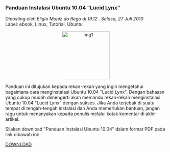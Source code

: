 ### **Panduan Instalasi Ubuntu 10.04 "Lucid Lynx"**
_Diposting oleh Eligio Moniz do Rego di 19.12 . Selasa, 27 Juli 2010_
<br>
Label: ebook, Linux, Tutorial, Ubuntu

<p align="center">
	<img src="./posts/2010-07-27-panduan-instalasi-ubuntu-1004-lucid/ubuntustraplogo1.png" height="150px" alt="img1">
</p> 

Panduan ini ditujukan kepada rekan-rekan yang ingin mengetahui bagaimana cara menginstalasi Ubuntu 10.04 "Lucid Lynx".
Dengan bahasan yang cukup mudah dimengerti akan memandu rekan-rekan menginstalasi Ubuntu 10.04 "Lucid Lynx" dengan sukses. Jika Anda terjebak di suatu tempat di tengah-tengah instalasi dan Anda memerlukan bantuan, jangan ragu untuk menanyakan kepada penulis melalui kotak komentar di akhir artikel.

Silakan download "Panduan Instalasi Ubuntu 10.04" dalam format PDF  pada link dibawah ini:

[DOWNLOAD](http://www.ziddu.com/download/10911590/PanduanInstalasiUbuntu10.04.pdf.html)